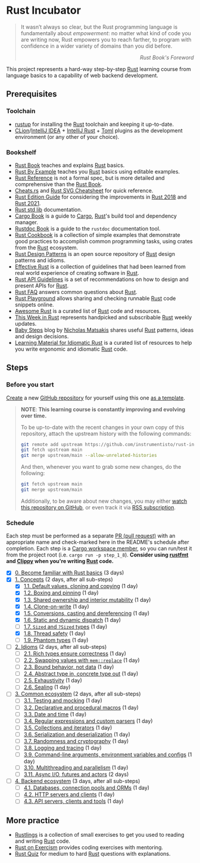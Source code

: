 # Rust Incubator

> It wasn’t always so clear, but the Rust programming language is fundamentally about _empowerment_: no matter what kind of code you are writing now, Rust empowers you to reach farther, to program with confidence in a wider variety of domains than you did before.
> _<div align="right">Rust Book's Foreword</div>_

This project represents a hard-way step-by-step [Rust] learning course from language basics to a capability of web backend development.

## Prerequisites

### Toolchain

- [rustup] for installing the [Rust] toolchain and keeping it up-to-date.
- [CLion]/[IntelliJ IDEA] + [IntelliJ Rust] + [Toml][intellij toml] plugins as the development environment (or any other of your choice).

### Bookshelf

- [Rust Book] teaches and explains [Rust] basics.
- [Rust By Example] teaches you [Rust] basics using editable examples.
- [Rust Reference] is not a formal spec, but is more detailed and comprehensive than the [Rust Book].
- [Cheats.rs] and [Rust SVG Cheatsheet] for quick reference.
- [Rust Edition Guide] for considering the improvements in [Rust 2018] and [Rust 2021].
- [Rust std lib] documentation.
- [Cargo Book] is a guide to [Cargo], [Rust]'s build tool and dependency manager.
- [Rustdoc Book] is a guide to the `rustdoc` documentation tool.
- [Rust Cookbook] is a collection of simple examples that demonstrate good practices to accomplish common programming tasks, using crates from the [Rust] ecosystem.
- [Rust Design Patterns] is an open source repository of [Rust] design patterns and idioms.
- [Effective Rust] is a collection of guidelines that had been learned from real world experience of creating software in [Rust].
- [Rust API Guidelines] is a set of recommendations on how to design and present APIs for [Rust].
- [Rust FAQ] answers common questions about [Rust].
- [Rust Playground] allows sharing and checking runnable [Rust] code snippets online.
- [Awesome Rust] is a curated list of [Rust] code and resources.
- [This Week in Rust] represents handpicked and subscribable [Rust] weekly updates.
- [Baby Steps] blog by [Nicholas Matsakis](https://github.com/nikomatsakis) shares useful [Rust] patterns, ideas and design decisions.
- [Learning Material for Idiomatic Rust] is a curated list of resources to help you write ergonomic and idiomatic [Rust] code.

## Steps

### Before you start

[Create][1] a new [GitHub repository] for yourself using this one [as a template][11].

> __NOTE__: __This learning course is constantly improving and evolving over time.__
>
> To be up-to-date with the recent changes in your own copy of this repository, attach the upstream history with the following commands:
>
> ```bash
> git remote add upstream https://github.com/instrumentisto/rust-incubator.git
> git fetch upstream main
> git merge upstream/main --allow-unrelated-histories
> ```
>
> And then, whenever you want to grab some new changes, do the following:
>
> ```bash
> git fetch upstream main
> git merge upstream/main
> ```
>
> Additionally, to be aware about new changes, you may either [watch this repository on GitHub][2], or even track it via [RSS subscription].

### Schedule

Each step must be performed as a separate [PR (pull request)][pr] with an appropriate name and check-marked here in the README's schedule after completion. Each step is a [Cargo workspace member][13], so you can run/test it from the project root (i.e. `cargo run -p step_1_8`). __Consider using [rustfmt] and [Clippy] when you're writing [Rust] code.__

- [x] [0. Become familiar with Rust basics][step 0] (3 days)
- [x] [1. Concepts][step 1] (2 days, after all sub-steps)
  - [x] [1.1. Default values, cloning and copying][step 1.1] (1 day)
  - [x] [1.2. Boxing and pinning][step 1.2] (1 day)
  - [x] [1.3. Shared ownership and interior mutability][step 1.3] (1 day)
  - [x] [1.4. Clone-on-write][step 1.4] (1 day)
  - [x] [1.5. Conversions, casting and dereferencing][step 1.5] (1 day)
  - [x] [1.6. Static and dynamic dispatch][step 1.6] (1 day)
  - [ ] [1.7. `Sized` and `?Sized` types][step 1.7] (1 day)
  - [x] [1.8. Thread safety][step 1.8] (1 day)
  - [ ] [1.9. Phantom types][step 1.9] (1 day)
- [ ] [2. Idioms][step 2] (2 days, after all sub-steps)
  - [ ] [2.1. Rich types ensure correctness][step 2.1] (1 day)
  - [ ] [2.2. Swapping values with `mem::replace`][step 2.2] (1 day)
  - [ ] [2.3. Bound behavior, not data][step 2.3] (1 day)
  - [ ] [2.4. Abstract type in, concrete type out][step 2.4] (1 day)
  - [ ] [2.5. Exhaustivity][step 2.5] (1 day)
  - [ ] [2.6. Sealing][step 2.6] (1 day)
- [ ] [3. Common ecosystem][step 3] (2 days, after all sub-steps)
  - [ ] [3.1. Testing and mocking][step 3.1] (1 day)
  - [ ] [3.2. Declarative and procedural macros][step 3.2] (1 day)
  - [ ] [3.3. Date and time][step 3.3] (1 day)
  - [ ] [3.4. Regular expressions and custom parsers][step 3.4] (1 day)
  - [ ] [3.5. Collections and iterators][step 3.5] (1 day)
  - [ ] [3.6. Serialization and deserialization][step 3.6] (1 day)
  - [ ] [3.7. Randomness and cryptography][step 3.7] (1 day)
  - [ ] [3.8. Logging and tracing][step 3.8] (1 day)
  - [ ] [3.9. Command-line arguments, environment variables and configs][step 3.9] (1 day)
  - [ ] [3.10. Multithreading and parallelism][step 3.10] (1 day)
  - [ ] [3.11. Async I/O, futures and actors][step 3.11] (2 days)
- [ ] [4. Backend ecosystem][step 4] (3 days, after all sub-steps)
  - [ ] [4.1. Databases, connection pools and ORMs][step 4.1] (1 day)
  - [ ] [4.2. HTTP servers and clients][step 4.2] (1 day)
  - [ ] [4.3. API servers, clients and tools][step 4.3] (1 day)

## More practice

- [Rustlings] is a collection of small exercises to get you used to reading and writing [Rust] code.
- [Rust on Exercism] provides coding exercises with mentoring.
- [Rust Quiz] for medium to hard [Rust] questions with explanations.

[1]: https://github.com/instrumentisto/rust-incubator/generate
[2]: https://github.com/instrumentisto/rust-incubator/subscription
[11]: https://help.github.com/en/articles/creating-a-repository-from-a-template
[13]: https://doc.rust-lang.org/book/ch14-03-cargo-workspaces.html
[awesome rust]: https://github.com/rust-unofficial/awesome-rust
[baby steps]: http://smallcultfollowing.com/babysteps
[cargo]: https://github.com/rust-lang/cargo
[cargo book]: https://doc.rust-lang.org/cargo
[cheats.rs]: https://cheats.rs
[clion]: https://www.jetbrains.com/clion
[clippy]: https://github.com/rust-lang/rust-clippy
[effective rust]: https://www.lurklurk.org/effective-rust
[github repository]: https://help.github.com/articles/github-glossary/#repository
[intellij idea]: https://www.jetbrains.com/idea
[intellij rust]: https://intellij-rust.github.io
[intellij toml]: https://plugins.jetbrains.com/plugin/8195-toml
[learning material for idiomatic rust]: https://corrode.dev/blog/idiomatic-rust-resources
[pr]: https://help.github.com/articles/github-glossary/#pull-request
[rss subscription]: https://github.com/instrumentisto/rust-incubator/commits/main.atom
[rust]: https://www.rust-lang.org
[rust 2018]: https://doc.rust-lang.org/edition-guide/rust-2018/index.html
[rust 2021]: https://doc.rust-lang.org/edition-guide/rust-2021/index.html
[rust api guidelines]: https://rust-lang.github.io/api-guidelines
[rust book]: https://doc.rust-lang.org/book
[rust by example]: https://doc.rust-lang.org/rust-by-example
[rust cookbook]: https://rust-lang-nursery.github.io/rust-cookbook
[rust design patterns]: https://rust-unofficial.github.io/patterns
[rust edition guide]: https://doc.rust-lang.org/edition-guide
[rust faq]: https://prev.rust-lang.org/faq.html
[rust on exercism]: https://exercism.org/tracks/rust/exercises
[rust playground]: https://play.rust-lang.org
[rust quiz]: https://github.com/dtolnay/rust-quiz
[rust reference]: https://doc.rust-lang.org/reference
[rust std lib]: https://doc.rust-lang.org/std
[rust svg cheatsheet]: https://web.archive.org/web/20241001012119/https://www.breakdown-notes.com/make/load/rust_cs_canvas/true
[rustdoc book]: https://doc.rust-lang.org/rustdoc
[rustfmt]: https://github.com/rust-lang/rustfmt
[rustlings]: https://rustlings.cool
[rustup]: https://rustup.rs
[step 0]: 0_basics
[step 1]: 1_concepts
[step 1.1]: 1_concepts/1_1_default_clone_copy
[step 1.2]: 1_concepts/1_2_box_pin
[step 1.3]: 1_concepts/1_3_rc_cell
[step 1.4]: 1_concepts/1_4_cow
[step 1.5]: 1_concepts/1_5_convert_cast_deref
[step 1.6]: 1_concepts/1_6_dispatch
[step 1.7]: 1_concepts/1_7_sized
[step 1.8]: 1_concepts/1_8_thread_safety
[step 1.9]: 1_concepts/1_9_phantom
[step 2]: 2_idioms
[step 2.1]: 2_idioms/2_1_type_safety
[step 2.2]: 2_idioms/2_2_mem_replace
[step 2.3]: 2_idioms/2_3_bound_impl
[step 2.4]: 2_idioms/2_4_generic_in_type_out
[step 2.5]: 2_idioms/2_5_exhaustivity
[step 2.6]: 2_idioms/2_6_sealing
[step 3]: 3_ecosystem
[step 3.1]: 3_ecosystem/3_1_testing
[step 3.10]: 3_ecosystem/3_10_threads
[step 3.11]: 3_ecosystem/3_11_async
[step 3.2]: 3_ecosystem/3_2_macro
[step 3.3]: 3_ecosystem/3_3_date_time
[step 3.4]: 3_ecosystem/3_4_regex_parsing
[step 3.5]: 3_ecosystem/3_5_collections
[step 3.6]: 3_ecosystem/3_6_serde
[step 3.7]: 3_ecosystem/3_7_rand_crypto
[step 3.8]: 3_ecosystem/3_8_log
[step 3.9]: 3_ecosystem/3_9_cmd_env_conf
[step 4]: 4_backend
[step 4.1]: 4_backend/4_1_db
[step 4.2]: 4_backend/4_2_http
[step 4.3]: 4_backend/4_3_api
[this week in rust]: https://this-week-in-rust.org
